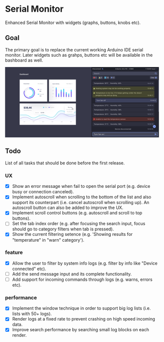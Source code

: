 # Serial Monitor

Enhanced Serial Monitor with widgets (graphs, buttons, knobs etc).

## Goal

The primary goal is to replace the current working Arduino IDE serial monitor. Later
widgets such as grahps, buttons etc will be available in the bashboard as well.

![ideal serial monitor](./docs/assets/console.png)

## Todo

List of all tasks that should be done before the first release.

### UX

- [x] Show an error message when fail to open the serial port (e.g. device busy or connection canceled).
- [x] Implement autoscroll when scrolling to the bottom of the list and also support its counterpart (i.e. cancel autoscroll when scrolling up). An autoscroll button can also be added to improve the UX.
- [x] Implement scroll control buttons (e.g. autoscroll and scroll to top buttons).
- [ ] Set the tab index order (e.g. after focusing the search input, focus should go to category filters when tab is pressed).
- [x] Show the current filtering setence (e.g. 'Showing results for "temperature" in "warn" category').

### feature

- [x] Allow the user to filter by system info logs (e.g. filter by info like "Device connected" etc).
- [ ] Add the send message input and its complete functionality.
- [ ] Add support for incoming commands through logs (e.g. warns, errors etc).

### performance

- [x] Implement the window technique in order to support big log lists (i.e. lists with 50+ logs).
- [x] Render logs at a fixed rate to prevent crashing on high speed incoming data.
- [x] Improve search performance by searching small log blocks on each render.

